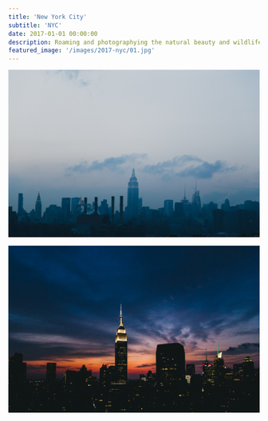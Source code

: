 ```yaml
---
title: 'New York City'
subtitle: 'NYC'
date: 2017-01-01 00:00:00
description: Roaming and photographying the natural beauty and wildlife of New York City.
featured_image: '/images/2017-nyc/01.jpg'
---
```


![](/images/2017-nyc/01.jpg)

![](/images/2017-nyc/02.jpg)

